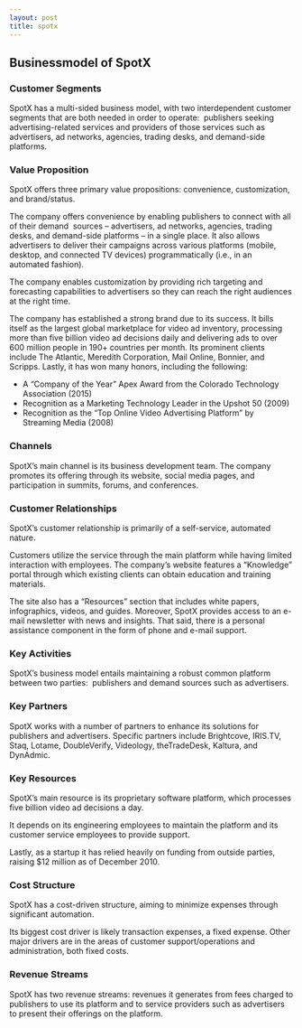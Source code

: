 ```yaml
---
layout: post
title: spotx
---
```


Businessmodel of SpotX
-----------------------

### Customer Segments

SpotX has a multi-sided business model, with two interdependent customer segments that are both needed in order to operate:  publishers seeking advertising-related services and providers of those services such as advertisers, ad networks, agencies, trading desks, and demand-side platforms.

### Value Proposition

SpotX offers three primary value propositions: convenience, customization, and brand/status.

The company offers convenience by enabling publishers to connect with all of their demand  sources – advertisers, ad networks, agencies, trading desks, and demand-side platforms – in a single place. It also allows advertisers to deliver their campaigns across various platforms (mobile, desktop, and connected TV devices) programmatically (i.e., in an automated fashion).

The company enables customization by providing rich targeting and forecasting capabilities to advertisers so they can reach the right audiences at the right time.

The company has established a strong brand due to its success. It bills itself as the largest global marketplace for video ad inventory, processing more than five billion video ad decisions daily and delivering ads to over 600 million people in 190+ countries per month. Its prominent clients include The Atlantic, Meredith Corporation, Mail Online, Bonnier, and Scripps. Lastly, it has won many honors, including the following:

 * A “Company of the Year” Apex Award from the Colorado Technology Association (2015)
* Recognition as a Marketing Technology Leader in the Upshot 50 (2009)
* Recognition as the “Top Online Video Advertising Platform” by Streaming Media (2008)
 ### Channels

SpotX’s main channel is its business development team. The company promotes its offering through its website, social media pages, and participation in summits, forums, and conferences.

### Customer Relationships

SpotX’s customer relationship is primarily of a self-service, automated nature.

Customers utilize the service through the main platform while having limited interaction with employees. The company’s website features a “Knowledge” portal through which existing clients can obtain education and training materials.

The site also has a “Resources” section that includes white papers, infographics, videos, and guides. Moreover, SpotX provides access to an e-mail newsletter with news and insights. That said, there is a personal assistance component in the form of phone and e-mail support.

### Key Activities

SpotX’s business model entails maintaining a robust common platform between two parties:  publishers and demand sources such as advertisers.

### Key Partners

SpotX works with a number of partners to enhance its solutions for publishers and advertisers. Specific partners include Brightcove, IRIS.TV, Staq, Lotame, DoubleVerify, Videology, theTradeDesk, Kaltura, and DynAdmic.

### Key Resources

SpotX’s main resource is its proprietary software platform, which processes five billion video ad decisions a day.

It depends on its engineering employees to maintain the platform and its customer service employees to provide support.

Lastly, as a startup it has relied heavily on funding from outside parties, raising $12 million as of December 2010.

### Cost Structure

SpotX has a cost-driven structure, aiming to minimize expenses through significant automation.

Its biggest cost driver is likely transaction expenses, a fixed expense. Other major drivers are in the areas of customer support/operations and administration, both fixed costs.

### Revenue Streams

SpotX has two revenue streams: revenues it generates from fees charged to publishers to use its platform and to service providers such as advertisers to present their offerings on the platform.

